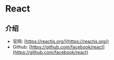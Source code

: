 # React
## 介绍
- 官网: [https://reactjs.org/](https://reactjs.org/)
- Github: [https://github.com/facebook/react](https://github.com/facebook/react)